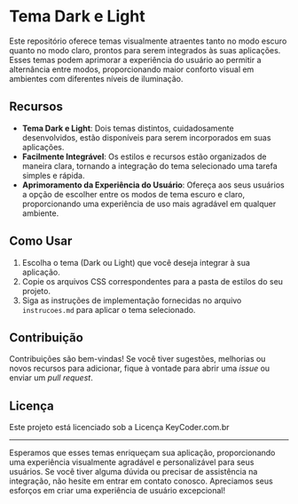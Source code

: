 # Tema Dark e Light

Este repositório oferece temas visualmente atraentes tanto no modo escuro quanto no modo claro, prontos para serem integrados às suas aplicações. Esses temas podem aprimorar a experiência do usuário ao permitir a alternância entre modos, proporcionando maior conforto visual em ambientes com diferentes níveis de iluminação.

## Recursos

- **Tema Dark e Light**: Dois temas distintos, cuidadosamente desenvolvidos, estão disponíveis para serem incorporados em suas aplicações.
- **Facilmente Integrável**: Os estilos e recursos estão organizados de maneira clara, tornando a integração do tema selecionado uma tarefa simples e rápida.
- **Aprimoramento da Experiência do Usuário**: Ofereça aos seus usuários a opção de escolher entre os modos de tema escuro e claro, proporcionando uma experiência de uso mais agradável em qualquer ambiente.

## Como Usar

1. Escolha o tema (Dark ou Light) que você deseja integrar à sua aplicação.
2. Copie os arquivos CSS correspondentes para a pasta de estilos do seu projeto.
3. Siga as instruções de implementação fornecidas no arquivo `instrucoes.md` para aplicar o tema selecionado.


## Contribuição

Contribuições são bem-vindas! Se você tiver sugestões, melhorias ou novos recursos para adicionar, fique à vontade para abrir uma *issue* ou enviar um *pull request*.

## Licença

Este projeto está licenciado sob a Licença KeyCoder.com.br

---

Esperamos que esses temas enriqueçam sua aplicação, proporcionando uma experiência visualmente agradável e personalizável para seus usuários. Se você tiver alguma dúvida ou precisar de assistência na integração, não hesite em entrar em contato conosco. Apreciamos seus esforços em criar uma experiência de usuário excepcional!
